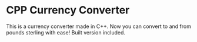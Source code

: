# CPP Currency Converter
This is a currency converter made in C++. Now you can convert to and from pounds sterling with ease! Built version included.
